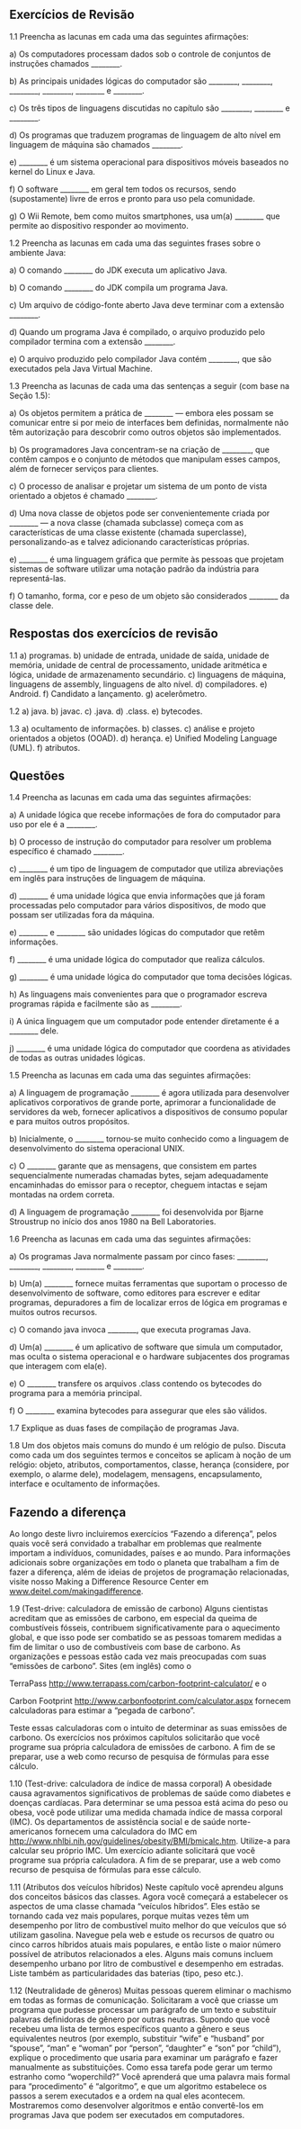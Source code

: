 ## Exercícios de Revisão

1.1 Preencha as lacunas em cada uma das seguintes afirmações:

a) Os computadores processam dados sob o controle de conjuntos de instruções chamados ________.

b) As principais unidades lógicas do computador são ________, ________, ________, ________, ________ e ________.

c) Os três tipos de linguagens discutidas no capítulo são ________, ________ e ________.

d) Os programas que traduzem programas de linguagem de alto nível em linguagem de máquina são chamados ________.

e) ________ é um sistema operacional para dispositivos móveis baseados no kernel do Linux e Java.

f) O software ________ em geral tem todos os recursos, sendo (supostamente) livre de erros e pronto para uso pela comunidade.

g) O Wii Remote, bem como muitos smartphones, usa um(a) ________ que permite ao dispositivo responder ao movimento.

1.2 Preencha as lacunas em cada uma das seguintes frases sobre o ambiente Java:

a) O comando ________ do JDK executa um aplicativo Java.

b) O comando ________ do JDK compila um programa Java.

c) Um arquivo de código-fonte aberto Java deve terminar com a extensão ________.

d) Quando um programa Java é compilado, o arquivo produzido pelo compilador termina com a extensão ________.

e) O arquivo produzido pelo compilador Java contém ________, que são executados pela Java Virtual Machine.

1.3 Preencha as lacunas de cada uma das sentenças a seguir (com base na Seção 1.5):

a) Os objetos permitem a prática de ________ — embora eles possam se comunicar entre si por meio de interfaces bem definidas, normalmente não têm autorização para descobrir como outros objetos são implementados.

b) Os programadores Java concentram-se na criação de ________, que contêm campos e o conjunto de métodos que manipulam esses campos, além de fornecer serviços para clientes.

c) O processo de analisar e projetar um sistema de um ponto de vista orientado a objetos é chamado ________.

d) Uma nova classe de objetos pode ser convenientemente criada por ________ — a nova classe (chamada subclasse) começa com as características de uma classe existente (chamada superclasse), personalizando-as e talvez adicionando características próprias.

e) ________ é uma linguagem gráfica que permite às pessoas que projetam sistemas de software utilizar uma notação padrão da indústria para representá-las.

f) O tamanho, forma, cor e peso de um objeto são considerados ________ da classe dele.

## Respostas dos exercícios de revisão

1.1 a) programas. b) unidade de entrada, unidade de saída, unidade de memória, unidade de central de processamento, unidade aritmética e lógica, unidade de armazenamento secundário. c) linguagens de máquina, linguagens de assembly, linguagens de alto nível. d) compiladores. e) Android. f) Candidato a lançamento. g) acelerômetro.

1.2 a) java. b) javac. c) .java. d) .class. e) bytecodes.

1.3 a) ocultamento de informações. b) classes. c) análise e projeto orientados a objetos (OOAD). d) herança. e) Unified Modeling Language (UML). f) atributos.

## Questões

1.4 Preencha as lacunas em cada uma das seguintes afirmações:

a) A unidade lógica que recebe informações de fora do computador para uso por ele é a ________.

b) O processo de instrução do computador para resolver um problema específico é chamado ________.

c) ________ é um tipo de linguagem de computador que utiliza abreviações em inglês para instruções de linguagem de máquina.

d) ________ é uma unidade lógica que envia informações que já foram processadas pelo computador para vários dispositivos, de modo que possam ser utilizadas fora da máquina.

e) ________ e ________ são unidades lógicas do computador que retêm informações.

f) ________ é uma unidade lógica do computador que realiza cálculos.

g) ________ é uma unidade lógica do computador que toma decisões lógicas.

h) As linguagens mais convenientes para que o programador escreva programas rápida e facilmente são as ________.

i) A única linguagem que um computador pode entender diretamente é a ________ dele.

j) ________ é uma unidade lógica do computador que coordena as atividades de todas as outras unidades lógicas.

1.5 Preencha as lacunas em cada uma das seguintes afirmações:

a) A linguagem de programação ________ é agora utilizada para desenvolver aplicativos corporativos de grande porte, aprimorar a funcionalidade de servidores da web, fornecer aplicativos a dispositivos de consumo popular e para muitos outros propósitos.

b) Inicialmente, o ________ tornou-se muito conhecido como a linguagem de desenvolvimento do sistema operacional UNIX.

c) O ________ garante que as mensagens, que consistem em partes sequencialmente numeradas chamadas bytes, sejam adequadamente encaminhadas do emissor para o receptor, cheguem intactas e sejam montadas na ordem correta.

d) A linguagem de programação ________ foi desenvolvida por Bjarne Stroustrup no início dos anos 1980 na Bell Laboratories.

1.6 Preencha as lacunas em cada uma das seguintes afirmações:

a) Os programas Java normalmente passam por cinco fases: ________, ________, ________, ________ e ________.

b) Um(a) ________ fornece muitas ferramentas que suportam o processo de desenvolvimento de software, como editores para escrever e editar programas, depuradores a fim de localizar erros de lógica em programas e muitos outros recursos.

c) O comando java invoca ________, que executa programas Java.

d) Um(a) ________ é um aplicativo de software que simula um computador, mas oculta o sistema operacional e o hardware subjacentes dos programas que interagem com ela(e).

e) O ________ transfere os arquivos .class contendo os bytecodes do programa para a memória principal.

f) O ________ examina bytecodes para assegurar que eles são válidos.

1.7 Explique as duas fases de compilação de programas Java.

1.8 Um dos objetos mais comuns do mundo é um relógio de pulso. Discuta como cada um dos seguintes termos e conceitos se aplicam à noção de um relógio: objeto, atributos, comportamentos, classe, herança (considere, por exemplo, o alarme dele), modelagem, mensagens, encapsulamento, interface e ocultamento de informações.

## Fazendo a diferença

Ao longo deste livro incluiremos exercícios “Fazendo a diferença”, pelos quais você será convidado a trabalhar em problemas que realmente importam a indivíduos, comunidades, países e ao mundo. Para informações adicionais sobre organizações em todo o planeta que trabalham a fim de fazer a diferença, além de ideias de projetos de programação relacionadas, visite nosso Making a Difference Resource Center em www.deitel.com/makingadifference.

1.9 (Test-drive: calculadora de emissão de carbono) Alguns cientistas acreditam que as emissões de carbono, em especial da queima de combustíveis fósseis, contribuem significativamente para o aquecimento global, e que isso pode ser combatido se as pessoas tomarem medidas a fim de limitar o uso de combustíveis com base de carbono. As organizações e pessoas estão cada vez mais preocupadas com suas “emissões de carbono”. Sites (em inglês) como o 

TerraPass http://www.terrapass.com/carbon-footprint-calculator/ e o 

Carbon Footprint http://www.carbonfootprint.com/calculator.aspx fornecem calculadoras para estimar a “pegada de carbono”. 

Teste essas calculadoras com o intuito de determinar as suas emissões de carbono. Os exercícios nos próximos capítulos solicitarão que você programe sua própria calculadora de emissões de carbono. 
A fim de se preparar, use a web como recurso de pesquisa de fórmulas para esse cálculo.

1.10 (Test-drive: calculadora de índice de massa corporal) A obesidade causa agravamentos significativos de problemas de saúde como diabetes e doenças cardíacas. Para determinar se uma pessoa está acima do peso ou obesa, você pode utilizar uma medida chamada índice de massa corporal (IMC). Os departamentos de assistência social e de saúde norte-americanos fornecem uma calculadora do IMC em http://www.nhlbi.nih.gov/guidelines/obesity/BMI/bmicalc.htm. Utilize-a para calcular seu próprio IMC. Um exercício adiante solicitará que você programe sua própria calculadora. A fim de se preparar, use a web como recurso de pesquisa de fórmulas para esse cálculo.

1.11 (Atributos dos veículos híbridos) Neste capítulo você aprendeu alguns dos conceitos básicos das classes. Agora você começará a estabelecer os aspectos de uma classe chamada “veículos híbridos”. Eles estão se tornando cada vez mais populares, porque muitas vezes têm um desempenho por litro de combustível muito melhor do que veículos que só utilizam gasolina. Navegue pela web e estude os recursos de quatro ou cinco carros híbridos atuais mais populares, e então liste o maior número possível de atributos relacionados a eles. Alguns mais comuns incluem desempenho urbano por litro de combustível e desempenho em estradas. Liste também as particularidades das baterias (tipo, peso etc.).

1.12 (Neutralidade de gêneros) Muitas pessoas querem eliminar o machismo em todas as formas de comunicação. Solicitaram a você que criasse um programa que pudesse processar um parágrafo de um texto e substituir palavras definidoras de gênero por outras neutras. Supondo que você recebeu uma lista de termos específicos quanto a gênero e seus equivalentes neutros (por exemplo, substituir “wife” e “husband” por “spouse”, “man” e “woman” por “person”, “daughter” e “son” por “child”), explique o procedimento que usaria para examinar um parágrafo e fazer manualmente as substituições. Como essa tarefa pode gerar um termo estranho como “woperchild?” Você aprenderá que uma palavra mais formal para “procedimento” é “algoritmo”, e que um algoritmo estabelece os passos a serem executados e a ordem na qual eles acontecem. Mostraremos como desenvolver algoritmos e então convertê-los em programas Java que podem ser executados em computadores.



